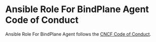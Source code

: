 # Ansible Role For BindPlane Agent Code of Conduct

Ansible Role For BindPlane Agent follows the [CNCF Code of Conduct](https://github.com/cncf/foundation/blob/master/code-of-conduct.md).
